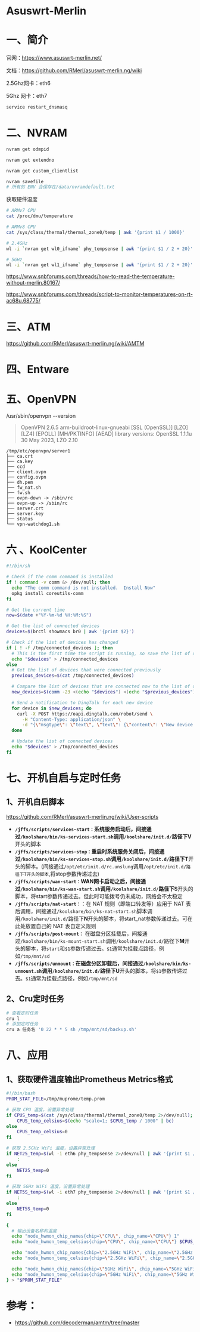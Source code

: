 # Asuswrt-Merlin

# 一、简介

官网：https://www.asuswrt-merlin.net/

文档：https://github.com/RMerl/asuswrt-merlin.ng/wiki

2.5Ghz网卡：eth6

5Ghz 网卡：eth7

```bash
service restart_dnsmasq
```

# 二、NVRAM

```bash
nvram get odmpid

nvram get extendno

nvram get custom_clientlist 

nvram savefile 
# 所有的 ENV 会保存在/data/nvramdefault.txt
```

获取硬件温度

```bash
# ARMv7 CPU
cat /proc/dmu/temperature

# ARMv8 CPU
cat /sys/class/thermal/thermal_zone0/temp | awk '{print $1 / 1000}'

# 2.4GHz
wl -i `nvram get wl0_ifname` phy_tempsense | awk '{print $1 / 2 + 20}'

# 5GHz
wl -i `nvram get wl1_ifname` phy_tempsense | awk '{print $1 / 2 + 20}'
```

https://www.snbforums.com/threads/how-to-read-the-temperature-without-merlin.80167/

https://www.snbforums.com/threads/script-to-monitor-temperatures-on-rt-ac68u.68775/

# 三、ATM

https://github.com/RMerl/asuswrt-merlin.ng/wiki/AMTM

# 四、Entware

# 五、OpenVPN

/usr/sbin/openvpn --version

>OpenVPN 2.6.5 arm-buildroot-linux-gnueabi [SSL (OpenSSL)] [LZO] [LZ4] [EPOLL] [MH/PKTINFO] [AEAD]
>library versions: OpenSSL 1.1.1u  30 May 2023, LZO 2.10

```
/tmp/etc/openvpn/server1
├── ca.crt
├── ca.key
├── ccd
├── client.ovpn
├── config.ovpn
├── dh.pem
├── fw_nat.sh
├── fw.sh
├── ovpn-down -> /sbin/rc
├── ovpn-up -> /sbin/rc
├── server.crt
├── server.key
├── status
└── vpn-watchdog1.sh
```

# 六 、KoolCenter

```bash
#!/bin/sh

# Check if the comm command is installed
if ! command -v comm &> /dev/null; then
  echo "The comm command is not installed.  Install Now"
  opkg install coreutils-comm
fi

# Get the current time
now=$(date +"%Y-%m-%d %H:%M:%S")

# Get the list of connected devices
devices=$(brctl showmacs br0 | awk '{print $2}')

# Check if the list of devices has changed
if [ ! -f /tmp/connected_devices ]; then
  # This is the first time the script is running, so save the list of devices to a file
  echo "$devices" > /tmp/connected_devices
else
  # Get the list of devices that were connected previously
  previous_devices=$(cat /tmp/connected_devices)

  # Compare the list of devices that are connected now to the list of devices that were connected previously
  new_devices=$(comm -23 <(echo "$devices") <(echo "$previous_devices"))

  # Send a notification to DingTalk for each new device
  for device in $new_devices; do
    curl -X POST https://oapi.dingtalk.com/robot/send \
      -H "Content-Type: application/json" \
      -d "{\"msgtype\": \"text\", \"text\": {\"content\": \"New device connected to bridge br0: $device ($now)\"}}"
  done

  # Update the list of connected devices
  echo "$devices" > /tmp/connected_devices
fi
```

# 七、开机自启与定时任务

## 1、开机自启脚本

https://github.com/RMerl/asuswrt-merlin.ng/wiki/User-scripts

- **`/jffs/scripts/services-start：`**系统服务启动后，间接通过`/koolshare/bin/ks-services-start.sh`调用`/koolshare/init.d/`路径下**V**开头的脚本
- **`/jffs/scripts/services-stop：`**重启时系统服务关闭后，间接通过`/koolshare/bin/ks-services-stop.sh`调用`/koolshare/init.d/`路径下**T**开头的脚本。(间接通过`/opt/etc/init.d/rc.unslung`调用`/opt/etc/init.d/路径下T开头的脚本`,将stop参数传递过去)
- **`/jffs/scripts/wan-start：`**WAN网卡启动之后，间接通过`/koolshare/bin/ks-wan-start.sh`调用`/koolshare/init.d/`路径下**S**开头的脚本，将start参数传递过去。但此时可能拨号仍未成功，网络会不太稳定
- **`/jffs/scripts/nat-start：`**：在 NAT 规则（即端口转发等）应用于 NAT 表后调用，间接通过`/koolshare/bin/ks-nat-start.sh`脚本调用`/koolshare/init.d/`路径下**N**开头的脚本，将start_nat参数传递过去。可在此处放置自己的 NAT 表自定义规则
- **`/jffs/scripts/post-mount：`**  在磁盘分区挂载后，间接通过`/koolshare/bin/ks-mount-start.sh`调用`/koolshare/init.d/`路径下**M**开头的脚本，将`start`和`$1`参数传递过去。`$1`通常为挂载点路径，例如`/tmp/mnt/sd`
- **`/jffs/scripts/unmount：`**在磁盘分区卸载后，间接通过`/koolshare/bin/ks-unmount.sh`调用`/koolshare/init.d/`路径下**U**开头的脚本，将`$1`参数传递过去。`$1`通常为挂载点路径，例如`/tmp/mnt/sd`

## 2、Cru定时任务

```bash
# 查看定时任务
cru l
# 添加定时任务
cru a 任务名 '0 22 * * 5 sh /tmp/mnt/sd/backup.sh'
```

# 八、应用

## 1、获取硬件温度输出Prometheus Metrics格式

```bash
#!/bin/bash
PROM_STAT_FILE=/tmp/muprome/temp.prom

# 获取 CPU 温度，设置异常处理
if CPUS_temp=$(cat /sys/class/thermal/thermal_zone0/temp 2>/dev/null); then
    CPUS_temp_celsius=$(echo "scale=1; $CPUS_temp / 1000" | bc)
else
    CPUS_temp_celsius=0
fi

# 获取 2.5GHz WiFi 温度，设置异常处理
if NET25_temp=$(wl -i eth6 phy_tempsense 2>/dev/null | awk '{print $1 / 2 + 20}'); then
    :
else
    NET25_temp=0
fi

# 获取 5GHz WiFi 温度，设置异常处理
if NET5S_temp=$(wl -i eth7 phy_tempsense 2>/dev/null | awk '{print $1 / 2 + 20}'); then
    :
else
    NET5S_temp=0
fi

{
  # 输出设备名称和温度
  echo "node_hwmon_chip_names{chip=\"CPU\", chip_name=\"CPU\"} 1"
  echo "node_hwmon_temp_celsius{chip=\"CPU\", chip_name=\"CPU\"} $CPUS_temp_celsius"

  echo "node_hwmon_chip_names{chip=\"2.5GHz WiFi\", chip_name=\"2.5GHz WiFi\"} 1"
  echo "node_hwmon_temp_celsius{chip=\"2.5GHz WiFi\", chip_name=\"2.5GHz WiFi\"} $NET25_temp"

  echo "node_hwmon_chip_names{chip=\"5GHz WiFi\", chip_name=\"5GHz WiFi\"} 1"
  echo "node_hwmon_temp_celsius{chip=\"5GHz WiFi\", chip_name=\"5GHz WiFi\"} $NET5S_temp"
} > "$PROM_STAT_FILE"
```

# 参考：

- https://github.com/decoderman/amtm/tree/master
